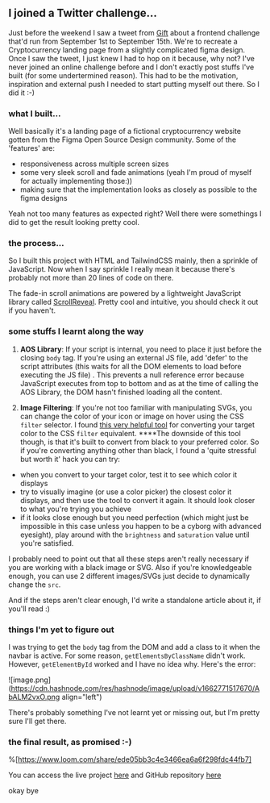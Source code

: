 ## I joined a Twitter challenge...

Just before the weekend I saw a tweet from [Gift](https://twitter.com/codingossy/status/1565239107034439681?t=kBAVzGsASdXAe7PhFWmQ-A&s=19) about a frontend challenge that'd run from September 1st to September 15th. We're to recreate a Cryptocurrency landing page from a slightly complicated figma design. Once I saw the tweet, I just knew I had to hop on it because, why not? I've never joined an online challenge before and I don't exactly post stuffs I've built (for some undertermined reason). This had to be the motivation, inspiration and external push I needed to start putting myself out there. So I did it :-)

### what I built...

Well basically it's a landing page of a fictional cryptocurrency website gotten from the Figma Open Source Design community. Some of the 'features' are:

- responsiveness across multiple screen sizes
- some very sleek scroll and fade animations (yeah I'm proud of myself for actually implementing those:))
- making sure that the implementation looks as closely as possible to the figma designs

Yeah not too many features as expected right? Well there were somethings I did to get the result looking pretty cool.

### the process...

So I built this project with HTML and TailwindCSS mainly, then a sprinkle of JavaScript. Now when I say sprinkle I really mean it because there's probably not more than 20 lines of code on there.

The fade-in scroll animations are powered by a lightweight JavaScript library called [ScrollReveal](https://scrollrevealjs.org). Pretty cool and intuitive, you should check it out if you haven't.

### some stuffs I learnt along the way


1. **AOS Library**: If your script is internal, you need to place it just before the closing `body` tag. If you're using an external JS file, add 'defer' to  the script attributes (this waits for all the DOM elements to load before executing the JS file) . This prevents a null reference error because JavaScript executes from top to bottom and as at the time of calling the AOS Library, the DOM hasn't finished loading all the content.

2. **Image Filtering**: If you're not too familiar with manipulating SVGs, you can change the color of your icon or image on hover using the CSS `filter` selector. I found [this very helpful tool](https://isotropic.co/tool/hex-color-to-css-filter/) for converting your target color to the CSS `filter` equivalent. ****The downside of this tool though, is that it's built to convert from black to your preferred color. So if you're converting anything other than black, I found a 'quite stressful but worth it' hack you can try:
  - when you convert to your target color, test it to see which color it displays
  - try to visually imagine (or use a color picker) the closest color it displays, and then use the tool to convert it again. It should look closer to what you're trying you achieve
  - if it looks close enough but you need perfection (which might just be impossible in this case unless you happen to be a cyborg with advanced eyesight), play around with the `brightness` and `saturation` value until you're satisfied.

I probably need to point out that all these steps aren't really necessary if you are working with a black image or SVG. Also if you're knowledgeable enough, you can use 2 different images/SVGs just decide to dynamically change the `src`.

And if the steps aren't clear enough, I'd write a standalone article about it, if you'll read :)

### things I'm yet to figure out

I was trying to get the `body` tag from the DOM and add a class to it when the navbar is active. For some reason, `getElementsByClassName` didn't work. However, `getElementById` worked and I have no idea why. Here's the error:

![image.png](https://cdn.hashnode.com/res/hashnode/image/upload/v1662771517670/AbALM2vxO.png align="left")

There's probably something I've not learnt yet or missing out, but I'm pretty sure I'll get there.

### the final result, as promised :-)

%[https://www.loom.com/share/ede05bb3c4e3466ea6a6f298fdc44fb7]

You can access the live project [here](crappocryptochallenge.netlify.app) and GitHub repository [here](https://github.com/CyberGeni/crappo/)

okay bye